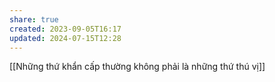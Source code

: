 ```yaml
---
share: true
created: 2023-09-05T16:17
updated: 2024-07-15T12:28
---
```

[[Những thứ khẩn cấp thường không phải là những thứ thú vị]]